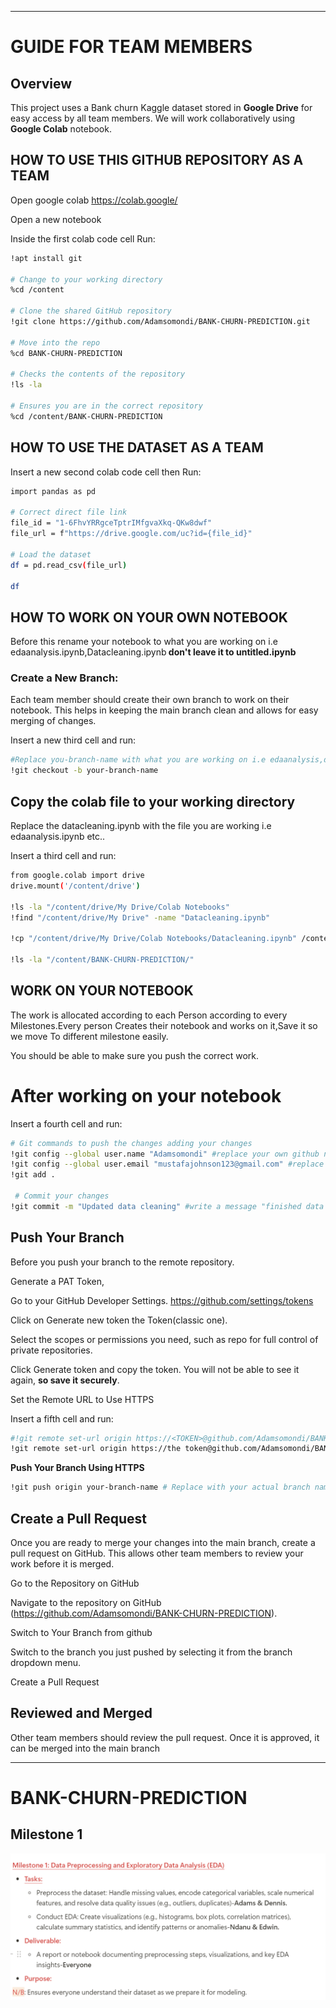 ---
# GUIDE FOR TEAM MEMBERS 

## Overview
This project uses a  Bank churn Kaggle dataset stored in **Google Drive** for easy access by all team members. We will work collaboratively using **Google Colab** notebook.

## HOW TO USE THIS GITHUB REPOSITORY AS A TEAM

Open google colab https://colab.google/

Open  a new notebook

Inside the first colab code cell Run:
```sh
!apt install git

# Change to your working directory
%cd /content

# Clone the shared GitHub repository
!git clone https://github.com/Adamsomondi/BANK-CHURN-PREDICTION.git

# Move into the repo
%cd BANK-CHURN-PREDICTION

# Checks the contents of the repository
!ls -la

# Ensures you are in the correct repository
%cd /content/BANK-CHURN-PREDICTION
```

## HOW TO USE THE DATASET AS A TEAM

 Insert a new second colab code cell then Run:
 ```sh
 import pandas as pd

# Correct direct file link
file_id = "1-6FhvYRRgceTptrIMfgvaXkq-QKw8dwf"
file_url = f"https://drive.google.com/uc?id={file_id}"

# Load the dataset
df = pd.read_csv(file_url)

df
```

## HOW TO WORK ON YOUR OWN NOTEBOOK 

Before this rename your notebook to what you are working on i.e edaanalysis.ipynb,Datacleaning.ipynb<b> don't leave it to untitled.ipynb</b>

 ### Create a New Branch: 
 
 Each team member should create their own branch to work on their notebook. This helps in keeping the main branch clean and allows for easy merging of changes.

 Insert a new third cell and run:
 
 ```sh
 #Replace you-branch-name with what you are working on i.e edaanalysis,datacleaning etc..
 !git checkout -b your-branch-name
  ```

## Copy the colab  file to your working directory

Replace the datacleaning.ipynb with the  file you are working i.e edaanalysis.ipynb etc..

Insert a third cell and run:

```sh
from google.colab import drive
drive.mount('/content/drive')

!ls -la "/content/drive/My Drive/Colab Notebooks"
!find "/content/drive/My Drive" -name "Datacleaning.ipynb"

!cp "/content/drive/My Drive/Colab Notebooks/Datacleaning.ipynb" /content/BANK-CHURN-PREDICTION/

!ls -la "/content/BANK-CHURN-PREDICTION/"
```

## WORK ON YOUR NOTEBOOK

The work is allocated according to each Person according to every Milestones.Every person Creates their notebook and works on it,Save it so we move
To different milestone easily.

You should be able to make sure you push the correct work.
 
# After working on your notebook

 Insert a fourth cell and run:
 
```sh
# Git commands to push the changes adding your changes
!git config --global user.name "Adamsomondi" #replace your own github name.
!git config --global user.email "mustafajohnson123@gmail.com" #replace your own github gmail.
!git add .

 # Commit your changes
!git commit -m "Updated data cleaning" #write a message "finished data Cleaning/added eda analysis"
```

 ## Push Your Branch
 
 Before you push your branch to the remote repository.

Generate a PAT Token,

Go to your GitHub Developer Settings. https://github.com/settings/tokens

Click on Generate new token the Token(classic one).

Select the scopes or permissions you need, such as repo for full control of private repositories.

Click Generate token and copy the token. You will not be able to see it again, <b>so save it securely</b>.

 Set the Remote URL to Use HTTPS

Insert a fifth cell and run:

 ```sh
#!git remote set-url origin https://<TOKEN>@github.com/Adamsomondi/BANK-CHURN-PREDICTION.git  #replace <TOKEN> with PAT keys you created.
!git remote set-url origin https://the token@github.com/Adamsomondi/BANK-CHURN-PREDICTION.git #replace the token with what you copied
```

**Push Your Branch Using HTTPS**

```sh
!git push origin your-branch-name # Replace with your actual branch name you created earlier
```

 ## Create a Pull Request
 Once you are ready to merge your changes into the main branch, create a pull request on GitHub. This allows other team members to review your work before it is merged.
 
Go to the Repository on GitHub

Navigate to the repository on GitHub (https://github.com/Adamsomondi/BANK-CHURN-PREDICTION).


Switch to Your Branch from github

Switch to the branch you just pushed by selecting it from the branch dropdown menu.

Create a Pull Request

 ## Reviewed and Merged
   Other team members should review the pull request. Once it is approved, it can be merged into the main branch
  
 ---
 
# BANK-CHURN-PREDICTION
## Milestone 1

![Screenshot](https://github.com/Adamsomondi/BANK-CHURN-PREDICTION/blob/main/images/Screenshot%202025-03-19%20031243.png)













